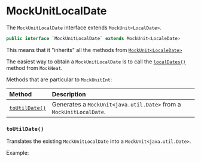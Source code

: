 # MockUnitLocalDate

The `MockUnitLocalDate` interface extends `MockUnit<LocalDate>`. 

```java
public interface `MockUnitLocalDate` extends MockUnit<LocaleDate>
```

This means that it "inherits" all the methods from [`MockUnit<LocaleDate>`](MockUnit)

The easiest way to obtain a `MockUnitLocalDate` is to call the [`localDates()`](MockNeat#localdates) method from `MockNeat`.

Methods that are particular to `MockUnitInt`:

| Method | Description |
|:-------|:------------|
| [`toUtilDate()`](#arrayprimitive) | Generates a `MockUnit<java.util.Date>` from a `MockUnitLocalDate`. |

### `toUtilDate()`

Translates the existing `MockUnitLocalDate` into a `MockUnit<java.util.Date>`.

Example:
```java

```